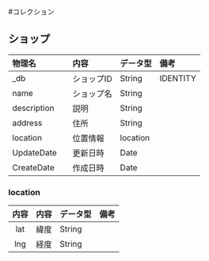 #コレクション

## ショップ
| 物理名      | 内容        |  データ型    | 備考         |
|:------------|:------------|:-------------|:-------------|
| _db         | ショップID  | String       |IDENTITY      |
| name        | ショップ名  | String       |              |
| description | 説明        | String       |              |
| address     | 住所        | String       |              |
| location    | 位置情報    | location     |              |
| UpdateDate　| 更新日時    | Date         |              |
| CreateDate  | 作成日時    | Date         |              |

### location
| 内容        | 内容        | データ型     | 備考         |
|:-----------:|:------------|:-------------|:-------------|
| lat         | 緯度        | String       |              |
| lng         | 経度        | String       |              |

